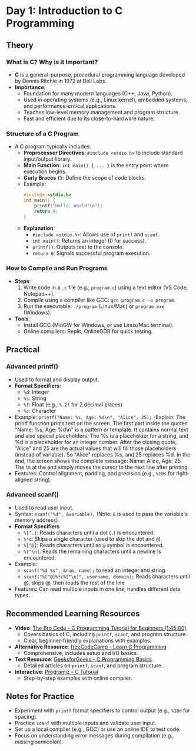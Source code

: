 # Day 1: Introduction to C Programming

## Theory
### What is C? Why is it Important?
- **C** is a general-purpose, procedural programming language developed by Dennis Ritchie in 1972 at Bell Labs.
- **Importance**:
  - Foundation for many modern languages (C++, Java, Python).
  - Used in operating systems (e.g., Linux kernel), embedded systems, and performance-critical applications.
  - Teaches low-level memory management and program structure.
  - Fast and efficient due to its close-to-hardware nature.

### Structure of a C Program
- A C program typically includes:
  - **Preprocessor Directives**: `#include <stdio.h>` to include standard input/output library.
  - **Main Function**: `int main() { ... }` is the entry point where execution begins.
  - **Curly Braces `{}`**: Define the scope of code blocks.
  - Example:
    ```c
    #include <stdio.h>
    int main() {
        printf("Hello, World!\n");
        return 0;
    }
    ```
  - **Explanation**:
    - `#include <stdio.h>`: Allows use of `printf` and `scanf`.
    - `int main()`: Returns an integer (0 for success).
    - `printf()`: Outputs text to the console.
    - `return 0`: Signals successful program execution.

### How to Compile and Run Programs
- **Steps**:
  1. Write code in a `.c` file (e.g., `program.c`) using a text editor (VS Code, Notepad++).
  2. Compile using a compiler like GCC: `gcc program.c -o program`.
  3. Run the executable: `./program` (Linux/Mac) or `program.exe` (Windows).
- **Tools**:
  - Install GCC (MinGW for Windows, or use Linux/Mac terminal).
  - Online compilers: Replit, OnlineGDB for quick testing.

## Practical
### Advanced printf()
- Used to format and display output.
- **Format Specifiers**:
  - `%d`: Integer
  - `%s`: String
  - `%f`: Float (e.g., `%.2f` for 2 decimal places)
  - `%c`: Character
- Example: `printf("Name: %s, Age: %d\n", "Alice", 25);`
    -Explain: The printf function prints text on the screen. The first part inside     the quotes "Name: %s, Age: %d\n" is a pattern or template. It contains normal      text and also special placeholders. The %s is a placeholder for a string, and      %d is a placeholder for an integer number. After the closing quote, "Alice"        and 25 are the actual values that will fill those placeholders (instead of         variable). So "Alice" replaces %s, and 25 replaces %d. In the end, the screen      shows the complete message: Name: Alice, Age: 25. The \n at the end simply         moves the cursor to the next line after printing.
- Features: Control alignment, padding, and precision (e.g., `%10s` for right-aligned string).

### Advanced scanf()
- Used to read user input.
- Syntax: `scanf("%d", &variable);` (Note: `&` is used to pass the variable's memory address).
- **Format Specifiers**
  - `%[^.]`: Reads characters until a dot (`.`) is encountered.
  - `%*c`: Skips a single character (used to skip the dot and `@`).
  - `%[^@]`: Reads characters until an `@` symbol is encountered.
  - `%[^\n]`: Reads the remaining characters until a newline is encountered.
- Example:
  - `scanf("%d %s", &num, name);` to read an integer and string.
  - `scanf("%[^@]%*c%[^\n]", username, domain);` Reads characters until @, skips     @, then reads the rest of the line
- Features: Can read multiple inputs in one line, handles different data types.

## Recommended Learning Resources
- **Video**: [The Bro Code - C Programming Tutorial for Beginners (1:45:00)](https://www.youtube.com/watch?v=87SH2Cn0s9A)
  - Covers basics of C, including `printf`, `scanf`, and program structure.
  - Clear, beginner-friendly explanations with examples.
- **Alternative Resource**: [freeCodeCamp - Learn C Programming](https://www.youtube.com/watch?v=87SH2Cn0s9A)
  - Comprehensive, includes setup and I/O basics.
- **Text Resource**: [GeeksforGeeks - C Programming Basics](https://www.geeksforgeeks.org/c-programming-language/)
  - Detailed articles on `printf`, `scanf`, and program structure.
- **Interactive**: [Programiz - C Tutorial](https://www.programiz.com/c-programming)
  - Step-by-step examples with online compiler.

## Notes for Practice
- Experiment with `printf` format specifiers to control output (e.g., `%10d` for spacing).
- Practice `scanf` with multiple inputs and validate user input.
- Set up a local compiler (e.g., GCC) or use an online IDE to test code.
- Focus on understanding error messages during compilation (e.g., missing semicolon).
